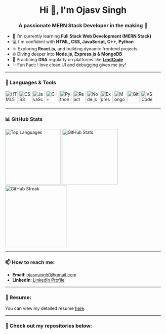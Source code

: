 <h1 align="center">Hi 👋, I'm Ojasv Singh</h1>
<h3 align="center">A passionate MERN Stack Developer in the making 🚀</h3>

- 🌱 I’m currently learning **Full Stack Web Development (MERN Stack)**  
- 💻 I'm confident with **HTML, CSS, JavaScript, C++, Python**  
- ⚛️ Exploring **React.js**, and building dynamic frontend projects  
- 🌐 Diving deeper into **Node.js, Express.js & MongoDB**  
- 🧠 Practicing **DSA** regularly on platforms like **[LeetCode](https://leetcode.com/u/ojasvsingh1971/)**  
- ✨ Fun Fact: I love clean UI and debugging gives me joy!

---

### 🧰 Languages & Tools

<p align="left">
  <img src="https://cdn.jsdelivr.net/gh/devicons/devicon/icons/html5/html5-original.svg" height="40" alt="HTML5"/>
  <img src="https://cdn.jsdelivr.net/gh/devicons/devicon/icons/css3/css3-original.svg" height="40" alt="CSS3"/>
  <img src="https://cdn.jsdelivr.net/gh/devicons/devicon/icons/javascript/javascript-original.svg" height="40" alt="JavaScript"/>
  <img src="https://cdn.jsdelivr.net/gh/devicons/devicon/icons/cplusplus/cplusplus-original.svg" height="40" alt="C++"/>
  <img src="https://cdn.jsdelivr.net/gh/devicons/devicon/icons/python/python-original.svg" height="40" alt="Python"/>
  <img src="https://cdn.jsdelivr.net/gh/devicons/devicon/icons/react/react-original.svg" height="40" alt="React"/>
  <img src="https://cdn.jsdelivr.net/gh/devicons/devicon/icons/nodejs/nodejs-original.svg" height="40" alt="Node.js"/>
  <img src="https://cdn.jsdelivr.net/gh/devicons/devicon/icons/express/express-original.svg" height="40" alt="Express"/>
  <img src="https://cdn.jsdelivr.net/gh/devicons/devicon/icons/mongodb/mongodb-original.svg" height="40" alt="MongoDB"/>
  <img src="https://cdn.jsdelivr.net/gh/devicons/devicon/icons/git/git-original.svg" height="40" alt="Git"/>
  <img src="https://cdn.jsdelivr.net/gh/devicons/devicon/icons/vscode/vscode-original.svg" height="40" alt="VS Code"/>
</p>

---

### 📊 GitHub Stats

<p align="left">
  <img src="https://github-readme-stats.vercel.app/api/top-langs/?username=ojasvsingh71&layout=compact&theme=radical" alt="Top Languages" height="180" />
  <img src="https://github-readme-stats.vercel.app/api?username=ojasvsingh71&show_icons=true&theme=radical" alt="GitHub Stats" height="180" />
  <img src="https://streak-stats.demolab.com?user=ojasvsingh71&theme=radical" alt="GitHub Streak" height="200" />
</p>

---

### 📫 How to reach me:
- **Email**: [ojasvsingh0@gmail.com](mailto:ojasvsingh0@gmail.com)
- **LinkedIn**: [LinkedIn Profile](https://www.linkedin.com/in/ojasv-singh-b80b52326/)

---

### 📄 Resume:
You can view my detailed resume [here](https://drive.google.com/file/d/1c4mVEO_VTXDMfJVz4HL-v5aj5ZQMiqsm/view?usp=sharing).

---

### 🚀 Check out my repositories below:
